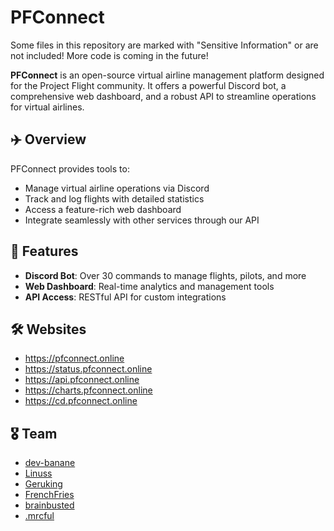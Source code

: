 # PFConnect

Some files in this repository are marked with "Sensitive Information" or are not included!
More code is coming in the future!

**PFConnect** is an open-source virtual airline management platform designed for the Project Flight community. It offers a powerful Discord bot, a comprehensive web dashboard, and a robust API to streamline operations for virtual airlines.

## ✈️ Overview

PFConnect provides tools to:

-   Manage virtual airline operations via Discord
-   Track and log flights with detailed statistics
-   Access a feature-rich web dashboard
-   Integrate seamlessly with other services through our API

## 🚀 Features

-   **Discord Bot**: Over 30 commands to manage flights, pilots, and more
-   **Web Dashboard**: Real-time analytics and management tools
-   **API Access**: RESTful API for custom integrations

## 🛠️ Websites

-   https://pfconnect.online
-   https://status.pfconnect.online
-   https://api.pfconnect.online
-   https://charts.pfconnect.online
-   https://cd.pfconnect.online

## 🎖️ Team

-   [dev-banane](https://github.com/dev-banane)
-   [Linuss](https://github.com/CoolerMinecraft)
-   [Geruking](https://github.com/geruking)
-   [FrenchFries](https://github.com/aviationyyz)
-   [brainbusted](https://github.com/temmmmmur)
-   [.mrcful](https://github.com/mrcfull)
